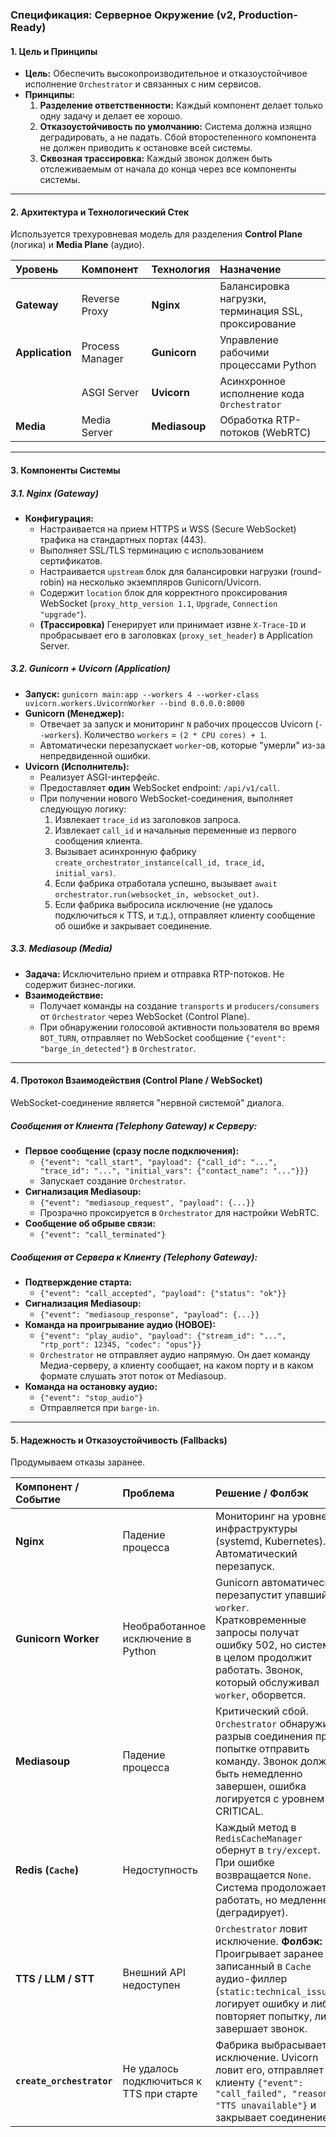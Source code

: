 ### **Спецификация: Серверное Окружение (v2, Production-Ready)**

#### **1. Цель и Принципы**

* **Цель:** Обеспечить высокопроизводительное и отказоустойчивое исполнение `Orchestrator` и связанных с ним сервисов.
* **Принципы:**
    1.  **Разделение ответственности:** Каждый компонент делает только одну задачу и делает ее хорошо.
    2.  **Отказоустойчивость по умолчанию:** Система должна изящно деградировать, а не падать. Сбой второстепенного компонента не должен приводить к остановке всей системы.
    3.  **Сквозная трассировка:** Каждый звонок должен быть отслеживаемым от начала до конца через все компоненты системы.

---

#### **2. Архитектура и Технологический Стек**

Используется трехуровневая модель для разделения **Control Plane** (логика) и **Media Plane** (аудио).

| Уровень | Компонент | Технология | Назначение |
| :--- | :--- | :--- | :--- |
| **Gateway** | Reverse Proxy | **Nginx** | Балансировка нагрузки, терминация SSL, проксирование |
| **Application** | Process Manager | **Gunicorn** | Управление рабочими процессами Python |
| | ASGI Server | **Uvicorn** | Асинхронное исполнение кода `Orchestrator` |
| **Media** | Media Server | **Mediasoup** | Обработка RTP-потоков (WebRTC) |

---

#### **3. Компоненты Системы**

##### **3.1. Nginx (Gateway)**

* **Конфигурация:**
    * Настраивается на прием HTTPS и WSS (Secure WebSocket) трафика на стандартных портах (443).
    * Выполняет SSL/TLS терминацию с использованием сертификатов.
    * Настраивается `upstream` блок для балансировки нагрузки (round-robin) на несколько экземпляров Gunicorn/Uvicorn.
    * Содержит `location` блок для корректного проксирования WebSocket (`proxy_http_version 1.1`, `Upgrade`, `Connection "upgrade"`).
    * **(Трассировка)** Генерирует или принимает извне `X-Trace-ID` и пробрасывает его в заголовках (`proxy_set_header`) в Application Server.

##### **3.2. Gunicorn + Uvicorn (Application)**

* **Запуск:** `gunicorn main:app --workers 4 --worker-class uvicorn.workers.UvicornWorker --bind 0.0.0.0:8000`
* **Gunicorn (Менеджер):**
    * Отвечает за запуск и мониторинг `N` рабочих процессов Uvicorn (`--workers`). Количество `workers` = `(2 * CPU cores) + 1`.
    * Автоматически перезапускает `worker`-ов, которые "умерли" из-за непредвиденной ошибки.
* **Uvicorn (Исполнитель):**
    * Реализует ASGI-интерфейс.
    * Предоставляет **один** WebSocket endpoint: `/api/v1/call`.
    * При получении нового WebSocket-соединения, выполняет следующую логику:
        1.  Извлекает `trace_id` из заголовков запроса.
        2.  Извлекает `call_id` и начальные переменные из первого сообщения клиента.
        3.  Вызывает асинхронную фабрику `create_orchestrator_instance(call_id, trace_id, initial_vars)`.
        4.  Если фабрика отработала успешно, вызывает `await orchestrator.run(websocket_in, websocket_out)`.
        5.  Если фабрика выбросила исключение (не удалось подключиться к TTS, и т.д.), отправляет клиенту сообщение об ошибке и закрывает соединение.

##### **3.3. Mediasoup (Media)**

* **Задача:** Исключительно прием и отправка RTP-потоков. Не содержит бизнес-логики.
* **Взаимодействие:**
    * Получает команды на создание `transports` и `producers/consumers` от `Orchestrator` через WebSocket (Control Plane).
    * При обнаружении голосовой активности пользователя во время `BOT_TURN`, отправляет по WebSocket сообщение `{"event": "barge_in_detected"}` в `Orchestrator`.

---

#### **4. Протокол Взаимодействия (Control Plane / WebSocket)**

WebSocket-соединение является "нервной системой" диалога.

##### **Сообщения от Клиента (Telephony Gateway) к Серверу:**

* **Первое сообщение (сразу после подключения):**
    * `{"event": "call_start", "payload": {"call_id": "...", "trace_id": "...", "initial_vars": {"contact_name": "..."}}}`
    * Запускает создание `Orchestrator`.
* **Сигнализация Mediasoup:**
    * `{"event": "mediasoup_request", "payload": {...}}`
    * Прозрачно проксируется в `Orchestrator` для настройки WebRTC.
* **Сообщение об обрыве связи:**
    * `{"event": "call_terminated"}`

##### **Сообщения от Сервера к Клиенту (Telephony Gateway):**

* **Подтверждение старта:**
    * `{"event": "call_accepted", "payload": {"status": "ok"}}`
* **Сигнализация Mediasoup:**
    * `{"event": "mediasoup_response", "payload": {...}}`
* **Команда на проигрывание аудио (НОВОЕ):**
    * `{"event": "play_audio", "payload": {"stream_id": "...", "rtp_port": 12345, "codec": "opus"}}`
    * `Orchestrator` не отправляет аудио напрямую. Он дает команду Медиа-серверу, а клиенту сообщает, на каком порту и в каком формате слушать этот поток от Mediasoup.
* **Команда на остановку аудио:**
    * `{"event": "stop_audio"}`
    * Отправляется при `barge-in`.

---

#### **5. Надежность и Отказоустойчивость (Fallbacks)**

Продумываем отказы заранее.

| Компонент / Событие | Проблема | Решение / Фолбэк |
| :--- | :--- | :--- |
| **Nginx** | Падение процесса | Мониторинг на уровне инфраструктуры (systemd, Kubernetes). Автоматический перезапуск. |
| **Gunicorn Worker** | Необработанное исключение в Python | Gunicorn автоматически перезапустит упавший `worker`. Кратковременные запросы получат ошибку 502, но система в целом продолжит работать. Звонок, который обслуживал `worker`, оборвется. |
| **Mediasoup** | Падение процесса | Критический сбой. `Orchestrator` обнаружит разрыв соединения при попытке отправить команду. Звонок должен быть немедленно завершен, ошибка логируется с уровнем CRITICAL. |
| **Redis (`Cache`)** | Недоступность | Каждый метод в `RedisCacheManager` обернут в `try/except`. При ошибке возвращается `None`. Система продоложает работать, но медленнее (деградирует). |
| **TTS / LLM / STT** | Внешний API недоступен | `Orchestrator` ловит исключение. **Фолбэк:** Проигрывает заранее записанный в `Cache` аудио-филлер (`static:technical_issue`), логирует ошибку и либо повторяет попытку, либо завершает звонок. |
| **`create_orchestrator`** | Не удалось подключиться к TTS при старте | Фабрика выбрасывает исключение. Uvicorn ловит его, отправляет клиенту `{"event": "call_failed", "reason": "TTS unavailable"}` и закрывает соединение. |

